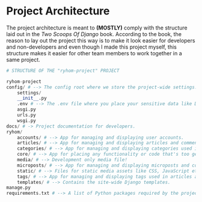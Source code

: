 # Project Architecture

The project architecture is meant to **(MOSTLY)** comply with the structure laid out in the *Two Scoops Of Django* book. According to the book, the reason to lay out the project this way is to make it look easier for developers and non-developers and even though I made this project myself, this structure makes it easier for other team members to work together in a same project.

```python
# STRUCTURE OF THE "ryhom-project" PROJECT

ryhom-project
config/ # --> The config root where we store the project-wide settings.
    settings/
    __init__.py
    .env # --> The .env file where you place your sensitive data like Django SECRET_KEY (YOU NEED TO CREATE IT YOURSELF!)
    asgi.py
    urls.py
    wsgi.py
docs/ # -> Project documentation for developers.
ryhom/
    accounts/ # --> App for managing and displaying user accounts.
    articles/ # --> App for managing and displaying articles and comments in them
    categories/ # --> App for managing and displaying categories used in articles and microposts
    core/ # --> App for placing any functionality or code that's too general in other apps
    media/ # --> Development only media file!
    microposts/ # --> App for managing and displaying microposts and comments in them
    static/ # --> Files for static media assets like CSS, JavaScript etc.
    tags/ # --> App for managing and displaying tags used in articles and microposts
    templates/ # --> Contains the site-wide Django templates.
manage.py
requirements.txt # --> A list of Python packages required by the project
```